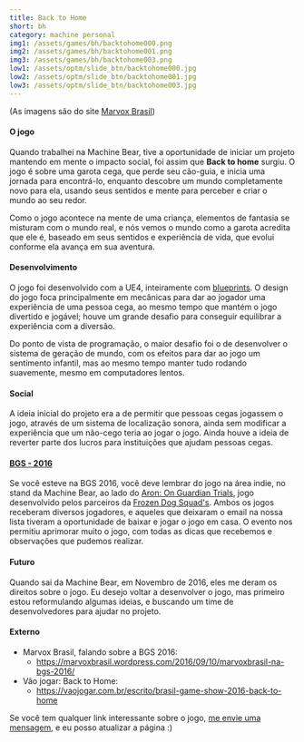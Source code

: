 ```yaml
---
title: Back to Home
short: bh
category: machine personal
img1: /assets/games/bh/backtohome000.png
img2: /assets/games/bh/backtohome001.png
img3: /assets/games/bh/backtohome003.png
low1: /assets/optm/slide_btn/backtohome000.jpg
low2: /assets/optm/slide_btn/backtohome001.jpg
low3: /assets/optm/slide_btn/backtohome003.jpg
---
```


(As imagens são do site [Marvox Brasil](https://marvoxbrasil.wordpress.com/2016/09/10/marvoxbrasil-na-bgs-2016/))

#### O jogo

Quando trabalhei na Machine Bear, tive a oportunidade de iniciar um projeto mantendo em mente o impacto social, foi assim que **Back to home** surgiu. O jogo é sobre uma garota cega, que perde seu cão-guia, e inicia uma jornada para encontrá-lo, enquanto descobre um mundo completamente novo para ela, usando seus sentidos e mente para perceber e criar o mundo ao seu redor. 

Como o jogo acontece na mente de uma criança, elementos de fantasia se misturam com o mundo real, e nós vemos o mundo como a garota acredita que ele é, baseado em seus sentidos e experiência de vida, que evolui conforme ela avança em sua aventura.

#### Desenvolvimento

O jogo foi desenvolvido com a UE4, inteiramente com [blueprints](https://docs.unrealengine.com/latest/INT/Engine/Blueprints/). O design do jogo foca principalmente em mecânicas para dar ao jogador uma experiência de uma pessoa cega, ao mesmo tempo que mantém o jogo divertido e jogável; houve um grande desafio para conseguir equilibrar a experiência com a diversão.

Do ponto de vista de programação, o maior desafio foi o de desenvolver o sistema de geração de mundo, com os efeitos para dar ao jogo um sentimento infantil, mas ao mesmo tempo manter tudo rodando suavemente, mesmo em computadores lentos.

#### Social

A ideia inicial do projeto era a de permitir que pessoas cegas jogassem o jogo, através de um sistema de localização sonora, ainda sem modificar a experiência que um não-cego teria ao jogar o jogo. Ainda houve a ideia de reverter parte dos lucros para instituições que ajudam pessoas cegas.

#### [BGS - 2016](http://www.brasilgameshow.com.br/site-novo-da-bgs-2016-no-ar/)

Se você esteve na BGS 2016, você deve lembrar do jogo na área indie, no stand da Machine Bear, ao lado do [Aron: On Guardian Trials](https://brenooshiro.itch.io/aron), jogo desenvolvido pelos parceiros da [Frozen Dog Squad's](https://www.facebook.com/FrozenDogSquad/). Ambos os jogos receberam diversos jogadores, e aqueles que deixaram o email na nossa lista tiveram a oportunidade de baixar e jogar o jogo em casa. O evento nos permitiu aprimorar muito o jogo, com todas as dicas que recebemos e observações que pudemos realizar.

#### Futuro

Quando sai da Machine Bear, em Novembro de 2016, eles me deram os direitos sobre o jogo. Eu desejo voltar a desenvolver o jogo, mas primeiro estou reformulando algumas ideias, e buscando um time de desenvolvedores para ajudar no projeto.

#### Externo

- Marvox Brasil, falando sobre a BGS 2016:
	- <https://marvoxbrasil.wordpress.com/2016/09/10/marvoxbrasil-na-bgs-2016/>
- Vão jogar: Back to Home:
	- <https://vaojogar.com.br/escrito/brasil-game-show-2016-back-to-home>

Se você tem qualquer link interessante sobre o jogo, [me envie uma mensagem](/br/msg)</a>, e eu posso atualizar a página :)